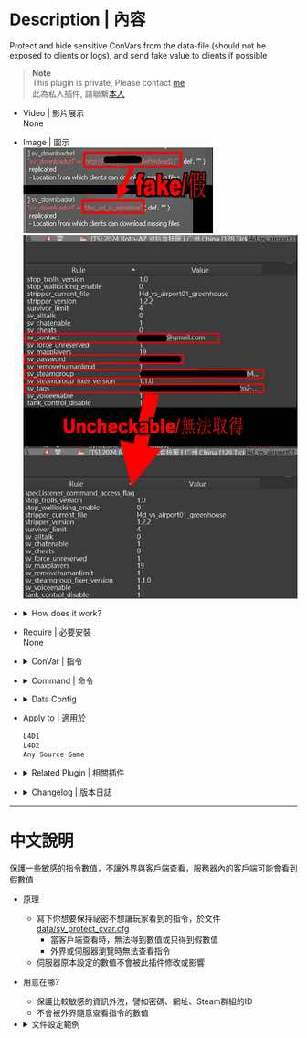 # Description | 內容
Protect and hide sensitive ConVars from the data-file (should not be exposed to clients or logs), and send fake value to clients if possible

> __Note__ <br/>
This plugin is private, Please contact [me](https://github.com/fbef0102/Game-Private_Plugin#私人插件列表-private-plugins-list)<br/>
此為私人插件, 請聯繫[本人](https://github.com/fbef0102/Game-Private_Plugin#私人插件列表-private-plugins-list)

* Video | 影片展示
<br/>None

* Image | 圖示
	<br/>![sv_protect_cvar_1](image/sv_protect_cvar_1.jpg)
	<br/>![sv_protect_cvar_2](image/sv_protect_cvar_2.jpg)

* <details><summary>How does it work?</summary>

	* Write down ConVars you want to keep secret in [data/sv_protect_cvar.cfg](data/sv_protect_cvar.cfg)
		* When clients try to get convar value, they only get nothing or fake value
		* Not allow game monitor or server broswer to check convar value
</details>

* Require | 必要安裝
<br/>None

* <details><summary>ConVar | 指令</summary>

	None
</details>

* <details><summary>Command | 命令</summary>
	
	None
</details>

* <details><summary>Data Config</summary>

	* [data/sv_protect_cvar.cfg](data/sv_protect_cvar.cfg)
</details>

* Apply to | 適用於
	```
	L4D1 
	L4D2
	Any Source Game
	```

* <details><summary>Related Plugin | 相關插件</summary>

	1. [sv_lock_cvar](/Plugin_插件/Server_伺服器/sv_lock_cvar): Enforces ConVars consistency from the data-file values
    	* 鎖住CVAR的值，不會被遊戲或地圖或玩家竄改
</details>

* <details><summary>Changelog | 版本日誌</summary>

	* v1.0 (2024-10-7)
		* Initial Release
</details>

- - - -
# 中文說明
保護一些敏感的指令數值，不讓外界與客戶端查看，服務器內的客戶端可能會看到假數值

* 原理
	* 寫下你想要保持祕密不想讓玩家看到的指令，於文件[data/sv_protect_cvar.cfg](data/sv_protect_cvar.cfg)
		* 當客戶端查看時，無法得到數值或只得到假數值
		* 外界或伺服器瀏覽時無法查看指令
	* 伺服器原本設定的數值不會被此插件修改或影響

* 用意在哪?
	* 保護比較敏感的資訊外洩，譬如密碼、網址、Steam群組的ID
	* 不會被外界隨意查看指令的數值

* <details><summary>文件設定範例</summary>

	* [data/sv_protect_cvar.cfg](data/sv_protect_cvar.cfg)
</details>